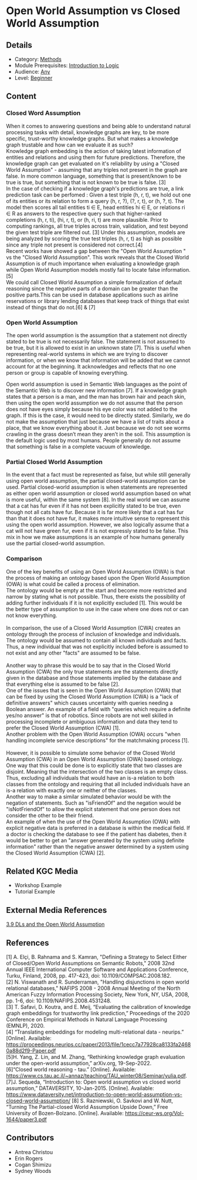# Open World Assumption vs Closed World Assumption
## Details
* Category: [Methods](../categories/Methods.md)
* Module Prerequisites: [Introduction to Logic](../modules/Introduction_to_Logic.md)
* Audience: [Any](../audiences/Any.md)
* Level: [Beginner](../levels/Beginner.md)

## Content

### Closed Word Assumption 
When it comes to answering questions and being able to understand natural processing tasks with detail, knowledge graphs are key, to be more specific, trust-worthy knowledge graphs. But what makes a knowledge graph trustable and how can we evaluate it as such?<br>
Knowledge graph embedding is the action of taking latest information of entities and relations and using them for future predictions. Therefore, the knowledge graph can get evaluated on it's reliability by using a "Closed World Assumption" - assuming that any triples not present in the graph are false. In more common language, something that is present/known to be true is true, but something that is not known to be true is false. [3]<br>
In the case of checking if a knowledge graph's predictions are true, a link prediction task can be perfomed : Given a test triple (h, r, t), we hold out one of its entities or its relation to form a query (h, r, ?), (?, r, t), or (h, ?, t). The model then scores all tail entities ti ∈ E, head entities hi ∈ E, or relations ri ∈ R as answers to the respective query such that higher-ranked completions (h, r, ti), (hi, r, t), or (h, ri, t) are more plausible. Prior to computing rankings, all true triples across train, validation, and test beyond the given test triple are filtered out. [3]
Under this assumption, models are being analyzed by scoring the true test triples (h, r, t) as high as possible since any triple not present is considered not correct.[4]<br>
Recent works have showed a gap between the "Open World Assumption " vs the "Closed World Assumption". This work reveals that the Closed World Assumption is of much importance when evaluating a knowledge graph while Open World Assumption models mostly fail to locate false information.[5]<br>
We could call Closed World Assumption a simple formalization of default reasoning since the negative parts of a domain can be greater than the positive parts.This can be used in database applications such as airline reservations or library lending databases that keep track of things that exist instead of things that do not.[6] & [7]


### Open World Assumption
The open world assumption is the assumption that a statement not directly stated to be true is not necessarily false. The statement is not assumed to be true, but it is allowed to exist in an unknown state [7]. This is useful when representing real-world systems in which we are trying to discover information, or when we know that information will be added that we cannot account for at the beginning. It acknowledges and reflects that no one person or group is capable of knowing everything.

Open world assumption is used in Semantic Web languages as the point of the Semantic Web is to discover new information [7]. If a knowledge graph states that a person is a man, and the man has brown hair and peach skin, then using the open world assumption we do not assume that the person does not have eyes simply because his eye color was not added to the graph. If this is the case, it would need to be directly stated. Similarly, we do not make the assumption that just because we have a list of traits about a place, that we know everything about it. Just because we do not see worms crawling in the grass doesn’t mean they aren’t in the soil. This assumption is the default logic used by most humans. People generally do not assume that something is false in a complete vacuum of knowledge.

### Partial Closed World Assumption
In the event that a fact must be represented as false, but while still generally using open world assumption, the partial closed-world assumption can be used. Partial closed-world assumption is when statements are represented as either open world assumption or closed world assumption based on what is more useful, within the same system [8]. In the real world we can assume that a cat has fur even if it has not been explicitly stated to be true, even though not all cats have fur. Because it is far more likely that a cat has fur than that it does not have fur, it makes more intuitive sense to represent this using the open world assumption. However, we also logically assume that a cat will not have green fur, even if it is not expressly stated to be false. This mix in how we make assumptions is an example of how humans generally use the partial closed-world assumption.


### Comparison    
One of the key benefits of using an Open World Assumption (OWA) is that the process of making an ontology based upon the Open World Assumption (OWA) is what could be called a process of elimination.<br> 
The ontology would be empty at the start and become more restricted and narrow by stating what is not possible. Thus, there exists the possibility of adding further individuals if it is not explicitly excluded [1]. 
This would be the better type of assumption to use in the case where one does not or can not know everything.<br>         
In comparison, the use of a Closed World Assumption (CWA) creates an ontology through the process of inclusion of knowledge and individuals.<br> 
The ontology would be assumed to contain all known individuals and facts. Thus, a new individual that was not explicitly included before is assumed to not exist and any other "facts" are assumed to be false.<br>    
Another way to phrase this would be to say that in the Closed World Assumption (CWA) the only true statements are the statements directly given in the database and those statements implied by the database and that everything else is assumed to be false [2].<br> 
One of the issues that is seen in the Open World Assumption (OWA) that can be fixed by using the Closed World Assumption (CWA) is a "lack of definitive answers" which causes uncertainty with queries needing a Boolean answer. An example of a field with "queries which require a definite yes/no answer" is that of robotics. Since robots are not well skilled in processing incomplete or ambiguous information and data they tend to prefer the Closed World Assumption (CWA) [1].<br>
Another problem with the Open World Assumption (OWA) occurs "when handling incomplete service descriptions" for the matchmaking process [1].<br>   
However, it is possible to simulate some behavior of the Closed World Assumption (CWA) in an Open World Assumption (OWA) based ontology. One way that this could be done is to explicitly state that two classes are disjoint. Meaning that the intersection of the two classes is an empty class. Thus, excluding all individuals that would have an is-a relation to both classes from the ontology and requiring that all included individuals have an is-a relation with exactly one or neither of the classes.<br>
Another way to make a similar simulated behavior would be with the negation of statements. Such as "isFriendOf" and the negation would be "isNotFriendOf" to allow the explicit statement that one person does not consider the other to be their friend.<br> 
An example of when the use of the Open World Assumption (OWA) with explicit negative data is preferred in a database is within the medical field. If a doctor is checking the database to see if the patient has diabetes, then it would be better to get an "answer generated by the
system using definite information" rather than the negative answer determined by a system using the Closed World Assumption (CWA) [2].

## Related KGC Media
* Workshop Example
* Tutorial Example

## External Media References
[3.9 DLs and the Open World Assumption](https://www.youtube.com/watch?v=QnxevuT4tQw)

## References 
[1] A. Elçi, B. Rahnama and S. Kamran, "Defining a Strategy to Select Either of Closed/Open World Assumptions on Semantic Robots," 2008 32nd Annual IEEE International Computer Software and Applications Conference, Turku, Finland, 2008, pp. 417-423, doi: 10.1109/COMPSAC.2008.182.<br>
[2] N. Viswanath and R. Sunderraman, "Handling disjunctions in open world relational databases," NAFIPS 2008 - 2008 Annual Meeting of the North American Fuzzy Information Processing Society, New York, NY, USA, 2008, pp. 1-6, doi: 10.1109/NAFIPS.2008.4531248.<br>
[3] T. Safavi, D. Koutra, and E. Meij, “Evaluating the calibration of knowledge graph embeddings for trustworthy link prediction,” Proceedings of the 2020 Conference on Empirical Methods in Natural Language Processing (EMNLP), 2020. <br>
[4] “Translating embeddings for modeling multi-relational data - neurips.” [Online]. Available: https://proceedings.neurips.cc/paper/2013/file/1cecc7a77928ca8133fa24680a88d2f9-Paper.pdf<br>
[5]H. Yang, Z. Lin, and M. Zhang, “Rethinking knowledge graph evaluation under the open-world assumption,” arXiv.org, 19-Sep-2022.<br>
[6]“Closed world reasoning - tau.” [Online]. Available: https://www.cs.tau.ac.il/~annaz/teaching/TAU_winter08/Seminar/yulia.pdf. <br>
[7]J. Sequeda, “Introduction to: Open world assumption vs closed world assumption,” DATAVERSITY, 10-Jan-2015. [Online]. Available: https://www.dataversity.net/introduction-to-open-world-assumption-vs-closed-world-assumption/
[8] S. Razniewski, O. Savkovi and W. Nutt, “Turning The Partial-closed World Assumption
Upside Down,” Free University of Bozen-Bolzano. [Online]. Available: https://ceur-ws.org/Vol-1644/paper3.pdf

## Contributors
* Antrea Christou
* Erin Rogers
* Cogan Shimizu
* Sydney Woods


 








